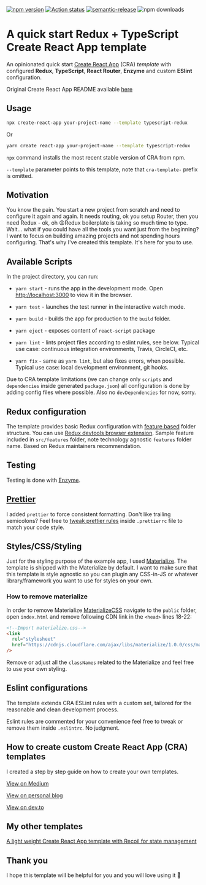 [![npm version](https://badge.fury.io/js/cra-template-typescript-redux.svg)](https://badge.fury.io/js/cra-template-typescript-redux)
[![Action status](https://github.com/alexandr-g/cra-template-typescript-redux/workflows/CI/badge.svg?branch=master)](https://github.com/alexandr-g/cra-template-typescript-redux/actions)
[![semantic-release](https://img.shields.io/badge/%20%20%F0%9F%93%A6%F0%9F%9A%80-semantic--release-e10079.svg)](https://github.com/semantic-release/semantic-release)
![npm downloads](https://img.shields.io/npm/dm/cra-template-typescript-redux)

# A quick start Redux + TypeScript Create React App template

An opinionated quick start [Create React App](https://github.com/facebook/create-react-app) (CRA) _template_ with configured **Redux**, **TypeScript**, **React Router**, **Enzyme** and custom **ESlint** configuration.

Original Create React App README available [here](./README_CRA.md)

## Usage

```bash
npx create-react-app your-project-name --template typescript-redux
```

Or

```bash
yarn create react-app your-project-name --template typescript-redux
```

`npx` command installs the most recent stable version of CRA from npm.

`--template` parameter points to this template, note that `cra-template-` prefix is omitted.

## Motivation

You know the pain. You start a new project from scratch and need to configure it again and again. It needs routing, ok you setup Router, then you need Redux - ok, oh 😩Redux boilerplate is taking so much time to type. Wait... what if you could have all the tools you want just from the beginning? I want to focus on building amazing projects and not spending hours configuring. That's why I've created this template. It's here for you to use.

## Available Scripts

In the project directory, you can run:

- `yarn start` - runs the app in the development mode. Open [http://localhost:3000](http://localhost:3000) to view it in the browser.

- `yarn test` - launches the test runner in the interactive watch mode.

- `yarn build` - builds the app for production to the `build` folder.

- `yarn eject` - exposes content of `react-script` package

- `yarn lint` - lints project files according to eslint rules, see below. Typical use case: continuous integration environments, Travis, CircleCI, etc.

- `yarn fix` - same as `yarn lint`, but also fixes errors, when possible. Typical use case: local development environment, git hooks.

Due to CRA template limitations (we can change only `scripts` and `dependencies` inside generated `package.json`) all configuration is done by adding config files where possible. Also no `devDependencies` for now, sorry.

## Redux configuration

The template provides basic Redux configuration with [feature based](https://redux.js.org/style-guide/style-guide/#structure-files-as-feature-folders-or-ducks) folder structure. You can use [Redux devtools browser extension](http://extension.remotedev.io/). Sample feature included in `src/features` folder, note technology agnostic `features` folder name. Based on Redux maintainers recommendation.

## Testing

Testing is done with [Enzyme](https://airbnb.io/enzyme/).

## [Prettier](https://prettier.io/)

I added `prettier` to force consistent formatting. Don't like trailing semicolons? Feel free to [tweak prettier rules](https://prettier.io/docs/en/configuration.html) inside `.prettierrc` file to match your code style.

## Styles/CSS/Styling

Just for the styling purpose of the example app, I used [Materialize](https://materializecss.com/). The template is shipped with the Materialize by default. I want to make sure that this template is style agnostic so you can plugin any CSS-in-JS or whatever library/framework you want to use for styles on your own.

### How to remove materialize

In order to remove Materialize [MaterializeCSS](https://materializecss.com/) navigate to the `public` folder, open `index.html` and remove following CDN link in the `<head>` lines 18-22:

```html
<!--Import materialize.css-->
<link
  rel="stylesheet"
  href="https://cdnjs.cloudflare.com/ajax/libs/materialize/1.0.0/css/materialize.min.css"
/>
```

Remove or adjust all the `classNames` related to the Materialize and feel free to use your own styling.

## Eslint configurations

The template extends CRA ESLint rules with a custom set, tailored for the reasonable and clean development process.

Eslint rules are commented for your convenience feel free to tweak or remove them inside `.eslintrc`. No judgment.

## How to create custom Create React App (CRA) templates

I created a step by step guide on how to create your own templates.

[View on Medium](https://medium.com/@alexgrischuk/how-to-create-custom-create-react-app-cra-templates-73a5196edeb)

[View on personal blog](https://grischuk.de/how-to-create-custom-create-react-app-cra-templates)

[View on dev.to](https://dev.to/alexandrg/how-to-create-custom-create-react-app-cra-templates-3nca)

## My other templates

[A light weight Create React App template with Recoil for state management](https://github.com/alexandr-g/cra-template-recoil)

## Thank you

I hope this template will be helpful for you and you will love using it 🖤
